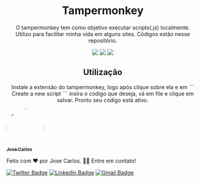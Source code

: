 <h1 align="center">Tampermonkey</h1>
<p align="center">O tampermonkey tem como objetivo executar scripts(.js) localmente. <br/>Utilizo para facilitar minha vida em alguns sites. Códigos estão nesse repositório.</p>
<div align="center">
  <img src="https://img.shields.io/github/languages/top/josefilho/tampermonkeyscripts?color=%237159c1&style=for-the-badge" />
  <img src="https://img.shields.io/github/repo-size/josefilho/tampermonkeyscripts?color=%237159c1&style=for-the-badge" />
  <img src="https://img.shields.io/badge/Made%20By-NullByte-%237159c1?style=for-the-badge" />
</div>
<h2 align="center">Utilização</h2>
<p align="center">Instale a extensão do tampermonkey, logo após clique sobre ela e em ``` Create a new script ``` insira o código que deseja, vá em file e clique em  salvar. Pronto seu código está ativo.</p>

<a href="https://app.rocketseat.com.br/me/jose-carlos">
  <img
    style="border-radius: 50%;"
    src="https://avatars.githubusercontent.com/u/65318203?v=4"     
    width="100px;"    
    alt=""  />  
    <br />  
    <sub>
      <b>  Jose Carlos</b>
    </sub>
</a>

Feito com ❤️ por Jose Carlos. 👋🏼 Entre em contato!

[![Twitter Badge](https://img.shields.io/twitter/url?color=7159c1&label=Twitter&logo=twitter&style=for-the-badge&url=https%3A%2F%2Ftwitter.com%2Flxblvk&logoColor=white)](https://twitter.com/lxblvk) [![Linkedin Badge](https://img.shields.io/badge/Linkedin-Jose%20Carlos-7159c1?style=for-the-badge&logo=linkedin)](https://www.linkedin.com/in/filhojosecs/) [![Gmail Badge](https://img.shields.io/badge/Gmail-Jose%20Carlos-7159c1?style=for-the-badge&logo=Gmail&logoColor=white&link=mailto:iamjose.filho@gmail.com)](mailto:iamjose.filho@gmail.com)
